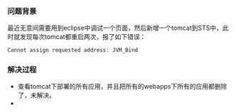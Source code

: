 ### 问题背景
最近无意间需要用到eclipse中调试一个页面，然后新增一个tomcat到STS中，此时就发现每次tomcat都重启两次，报了如下错误：

```java
Cannot assign requested address: JVM_Bind
```

### 解决过程

* 查看tomcat下部署的所有应用，并且把所有的webapps下所有的应用都删除了，未解决。
* 